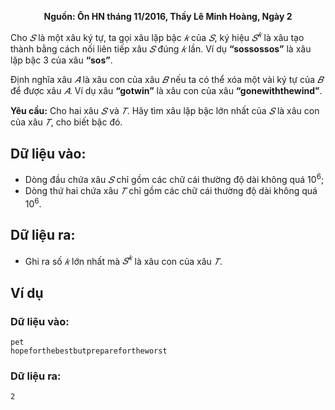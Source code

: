 **<center>Nguồn: Ôn HN tháng 11/2016, Thầy Lê Minh Hoàng, Ngày 2</center>**

Cho $𝑆$ là một xâu ký tự, ta gọi xâu lặp bậc $𝑘$ của $𝑆$, ký hiệu $𝑆^𝑘$ là xâu tạo thành bằng cách nối liên tiếp xâu $𝑆$ đúng $𝑘$ lần. Ví dụ **“sossossos”** là xâu lặp bậc $3$ của xâu **“sos”**.

Định nghĩa xâu $𝐴$ là xâu con của xâu $𝐵$ nếu ta có thể xóa một vài ký tự của $𝐵$ để được xâu $𝐴$. Ví dụ xâu **“gotwin”** là xâu con của xâu **“gonewiththewind”**.

**Yêu cầu:** Cho hai xâu $𝑆$ và $𝑇$. Hãy tìm xâu lặp bậc lớn nhất của $𝑆$ là xâu con của xâu $𝑇$, cho biết bậc đó.

## Dữ liệu vào:
- Dòng đầu chứa xâu $𝑆$ chỉ gồm các chữ cái thường độ dài không quá $10^6$;
- Dòng thứ hai chứa xâu $𝑇$ chỉ gồm các chữ cái thường độ dài không quá $10^6$.

## Dữ liệu ra:
- Ghi ra số $𝑘$ lớn nhất mà $𝑆^𝑘$ là xâu con của xâu $𝑇$.

## Ví dụ 
### Dữ liệu vào:
```
pet
hopeforthebestbutpreparefortheworst
```

### Dữ liệu ra:
```
2
```